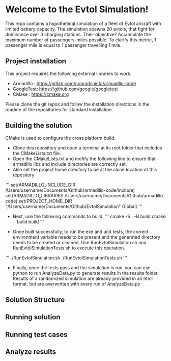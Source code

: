 # Welcome to the Evtol Simulation! 
This repo contains a hypothetical simulation of a fleet of Evtol aircraft with limited battery capacity. The simulation spawns 20 evtols, that fight for dominance over 3 charging stations. Their objective? Accumulate the maximum number of passengers-miles possible. To clarify this metric, 1 passenger mile is equal to 1 passenger travelling 1 mile.

## Project installation
This project requires the following external libraries to work. 
- Armadillo : https://gitlab.com/conradsnicta/armadillo-code
- GoogleTest: https://github.com/google/googletest
- CMake : https://cmake.org

Please clone the git repos and follow the installation directions in the readme of the repositories for standard installation.


## Building the solution

CMake is used to configure the cross platform build. 
- Clone this repository and open a terminal at its root folder that includes the CMakeLists.txt file.
- Open the CMakeLists.txt and mofify the following line to ensure that armadillo libs and include directories are correctly set. 
- Also set the project home directory to be at the clone location of this repository

'''
set(ARMADILLO_INCLUDE_DIR /Users/username/Documents/Github/armadillo-code/include)
set(ARMADILLO_LIBRARIES /Users/username/Documents/Github/armadillo-code)
set(PROJECT_HOME_DIR "/Users/username/Documents/Github/EvtolSimulation" Global)
'''

- Next, use the following commands to build.
'''
cmake -S . -B build
cmake --build build
'''

- Once built successfully, to run the exe and unit tests, the correct environment variable needs to be present and the generated directory needs to be created or cleaned. Use RunEvtolSimulaiton.sh and RunEvtolSimulationTests.sh to execute this operation.

'''
./RunEvtolSimulation.sh
./RunEvtolSimulationTests.sh
'''

- Finally, once the tests pass and the simulation is run, you can use python to run AnalyzeData.py to generate results in the results folder. Results of a randomized simulation are already provided in an html format, but are overwritten with every run of AnalyzeData.py

## Solution Structure

## Running solution
## Running test cases
## Analyze results

